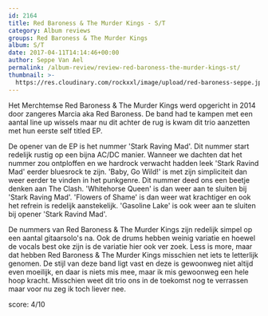 ```yaml
---
id: 2164
title: Red Baroness & The Murder Kings - S/T
category: Album reviews
groups: Red Baroness & The Murder Kings
album: S/T
date: 2017-04-11T14:14:46+00:00
author: Seppe Van Ael
permalink: /album-review/review-red-baroness-the-murder-kings-st/
thumbnail: >-
  https://res.cloudinary.com/rockxxl/image/upload/red-baroness-seppe.jpg
---
```

Het Merchtemse Red Baroness & The Murder Kings werd opgericht in 2014 door zangeres Marcia aka Red Baroness. De band had te kampen met een aantal line up wissels maar nu dit achter de rug is kwam dit trio aanzetten met hun eerste self titled EP.

De opener van de EP is het nummer 'Stark Raving Mad'. Dit nummer start redelijk rustig op een bijna AC/DC manier. Wanneer we dachten dat het nummer zou ontploffen en we hardrock verwacht hadden leek 'Stark Ravind Mad' eerder bluesrock te zijn. 'Baby, Go Wild!' is met zijn simpliciteit dan weer eerder te vinden in het punkgenre. Dit nummer deed ons een beetje denken aan The Clash. 'Whitehorse Queen' is dan weer aan te sluiten bij 'Stark Raving Mad'. 'Flowers of Shame' is dan weer wat krachtiger en ook het refrein is redelijk aanstekelijk. 'Gasoline Lake' is ook weer aan te sluiten bij opener 'Stark Ravind Mad'.

De nummers van Red Baroness & The Murder Kings zijn redelijk simpel op een aantal gitaarsolo's na. Ook de drums hebben weinig variatie en hoewel de vocals best oke zijn is de variatie hier ook ver zoek. Less is more, maar dat hebben Red Baroness & The Murder Kings misschien net iets te letterlijk genomen. De stijl van deze band ligt vast en deze is gewoonweg niet altijd even moeilijk, en daar is niets mis mee, maar ik mis gewoonweg een hele hoop kracht. Misschien weet dit trio ons in de toekomst nog te verrassen maar voor nu zeg ik toch liever nee.

score: 4/10
